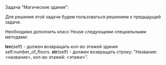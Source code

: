 Задача "Магические здания":

Для решения этой задачи будем пользоваться решением к предыдущей задаче.

Необходимо дополнить класс House следующими специальными методами:

__len__(self) - должен возвращать кол-во этажей здания self.number_of_floors.
__str__(self) - должен возвращать строку: "Название: <название>, кол-во этажей: <этажи>".
